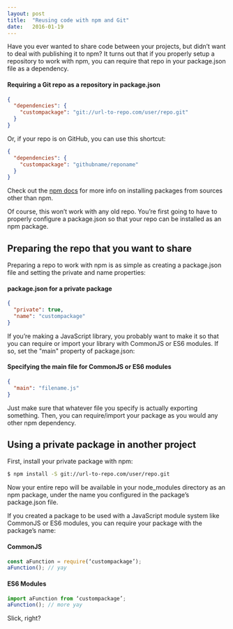 ```yaml
---
layout: post
title:  "Reusing code with npm and Git"
date:   2016-01-19
---
```


Have you ever wanted to share code between your projects, but didn’t want to deal with publishing it to npm? It turns out that if you properly setup a repository to work with npm, you can require that repo in your package.json file as a dependency.

#### Requiring a Git repo as a repository in package.json

```json
{
  "dependencies": {
    "custompackage": "git://url-to-repo.com/user/repo.git"
  }
}
```

Or, if your repo is on GitHub, you can use this shortcut:

```json
{
  "dependencies": {
    "custompackage": "githubname/reponame"
  }
}
```


Check out the <a href="https://docs.npmjs.com/cli/install" target="_blank">npm docs</a> for more info on installing packages from sources other than npm.

Of course, this won’t work with any old repo. You’re first going to have to properly configure a package.json so that your repo can be installed as an npm package.

## Preparing the repo that you want to share

Preparing a repo to work with npm is as simple as creating a package.json file and setting the private and name properties:

#### package.json for a private package

```json
{
  "private": true,
  "name": "custompackage"
}
```

If you’re making a JavaScript library, you probably want to make it so that you can require or import your library with CommonJS or ES6 modules. If so, set the "main" property of package.json:

#### Specifying the main file for CommonJS or ES6 modules

```json
{
  "main": "filename.js"
}
```

Just make sure that whatever file you specify is actually exporting something. Then, you can require/import your package as you would any other npm dependency.

## Using a private package in another project

First, install your private package with npm:

```bash
$ npm install -S git://url-to-repo.com/user/repo.git
```

Now your entire repo will be available in your node_modules directory as an npm package, under the name you configured in the package’s package.json file.

If you created a package to be used with a JavaScript module system like CommonJS or ES6 modules, you can require your package with the package’s name:

#### CommonJS

```jsx
const aFunction = require(‘custompackage’);
aFunction(); // yay
```

#### ES6 Modules

```jsx
import aFunction from ‘custompackage’;
aFunction(); // more yay
```

Slick, right?
